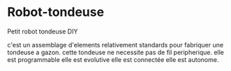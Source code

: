# Robot-tondeuse
Petit robot tondeuse DIY

c'est un assemblage d'elements relativement standards pour fabriquer une tondeuse a gazon.
cette tondeuse ne necessite pas de fil peripherique.
elle est programmable
elle est evolutive
elle est connectée
elle est autonome.
